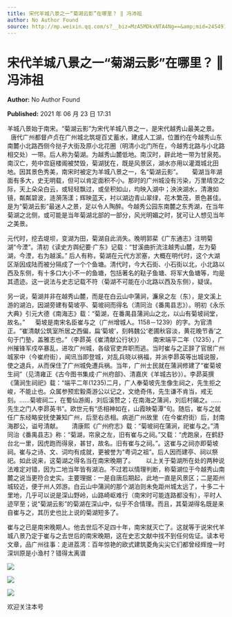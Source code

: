 ```yaml
---
title: 宋代羊城八景之一“菊湖云影”在哪里？ ‖ 冯沛祖
author: No Author Found
source: http://mp.weixin.qq.com/s?__biz=MzA5MDkxNTA4Ng==&amp;mid=2454911200&amp;idx=1&amp;sn=7e6fbadee041aa64c0017739c684f002&amp;chksm=87a23081b0d5b997fa9951db0797398c4fb0394c590750632cb8b76d660db5bb212d5e01764c#rd
---
```


# 宋代羊城八景之一“菊湖云影”在哪里？ ‖ 冯沛祖

**Author:** No Author Found

**Published:** 2021 年 06 月 23 日 17:31

羊城八景始于南宋。“菊湖云影”为宋代羊城八景之一，是宋代越秀山最美之景。      唐代广州都督卢贞在广州城北筑堤百丈蓄水，建成人工湖，位置约在今越秀山东南麓小北路西侧今挞子大街及原小北花圈（明清小北门所在，今越秀北路与小北路相交处）一带。后人称为菊湖。为越秀山麓低地。南汉时，辟此地一带为甘泉苑。南汉亡，苑中宫庭楼阁被焚毁，菊湖犹在，既是风景区，湖水亦用以灌溉城北田地。因其景色秀美，南宋时被定为羊城八景之一，名“菊湖云影”。      菊湖当年湖面有多大，史无明载，但可以肯定面积不小。那时的广州城没有污染，万里晴空之际，天上朵朵白云，或轻轻飘过，或垒积如山，均映入湖中；泱泱湖水，清澈如镜，粼粼碧波，涟漪荡漾；辉映蓝天，衬以湖边青山翠绿，花木繁茂，景色甚佳。是为“菊湖云影”最迷人之景，足以令人陶醉。今越秀公园东南麓之东秀湖，在当年菊湖之北侧，或可能是当年菊湖北部的一部分，风光明媚之时，犹可让人想见当年之美景。

元代时，挖去堤坝，变湖为田，菊湖自此消失。晚明郭棐《广东通志》注明菊湖“今湮”。清初《读史方舆纪要·广东》记载：“甘溪曲折流注越秀山麓，左为菊湖，今湮，右为越溪。” 后人有称，菊湖在元代方淤塞，大概在明代时，这个大湖区渐因成陆而被分隔成了一个个鱼塘。清代时，今大石街、小石街以北，小北路以西及东侧，有十多口大小不一的鱼塘，包括著名的鞑子鱼塘、将军大鱼塘等，均是其遗迹。这一说法与史志记载不符（菊湖不可能在小北路以西及东侧），疑误。

另一说，菊湖并非在越秀山麓，而是在白云山中蒲涧，濂泉之左（东），是文溪上游的湖泊，因湖旁建有菊坡亭、菊坡祠而得名（清同治《番禺县志》）。明初《永乐大典》引元大德《南海志》载：“菊湖，在番禺县蒲涧山之北，以山有菊坡祠堂，故名。”      菊坡是南宋名臣崔与之（广州增城人。1158－1239）的字。为官清正。“崔清献公筑室所居之西偏，扁‘菊坡’，刻韩魏公‘老圃秋容淡，黄花晚节香’之句于门塾，盖雅志也。”（李昴英《崔清献公行状》）      南宋端平二年（1235），广州摧锋军戍卒暴乱，进攻广州城，各级官吏弃职而逃。当时崔与之正辞了官居广州城家中（今崔府街），闻讯当即登城，对乱兵晓以祸福，并派李昴英等出城说服，使之退兵，从而保住了广州城免遭兵祸。当年，广州士民就在蒲涧修建了“崔菊坡生祠”（见清雍正《古今图书集成·广州府部》、清嘉庆《羊城古钞》）。李昴英撰《蒲涧生祠祀》载：“端平二年(1235)二月，广人奉菊坡先生像生祠之，先生拒之峻，不能止也。众属参预宏毅斋游公以记之，文绝奇伟，先生谦不肯当，戒无刻。……菊坡祠二，在蜀仙游阁，刘后溪赞之；在南海之蒲涧，刘后村碣之。……先生之门人李昴英书”。欧世元有“丞相神如在，山霞映菊潭”句。随后，崔与之就任广东经略安抚使兼知广州，后至右丞相。病逝广州故里（在今崔府街）后，封南海郡公，谥号清献。      清康熙《广州府志》载：“菊坡祠在蒲涧，祀崔与之。”清同治《番禺县志》称：“菊湖，帘泉之左，旧有崔与之祠。”又载：“虎跑泉，在鹤舒台北一里，因虎跑而得泉，甚甘，故名。旧有崔与之祠。”。这崔与之祠亦即菊坡祠。崔与之诗、文、词均有成就，更被誉为“粤词之祖”。后人因而建亭、祠以祭祀。如此说来，这菊湖之得名当在南宋晚期了。       以上关于菊湖所在处的两种说法难定对错，因为二地当年皆有湖泊。不过若以情理判断，称菊湖位于今越秀山南麓之说当更符合史实。主要理据：一是自唐后期起，此地一直是风景区；二是距州城较近，便于州人郊游。白云山中蒲涧的那个湖泊则未免距州城太远了，十多二十里地，几乎可以说是深山野岭，山路崎岖难行（南宋时可能连路都没有），平时人迹罕至；说“菊湖云影”的菊湖在深山中，似乎不合情理。而且，其菊湖得名既是来自崔与之，其历史也比上说的菊湖短多了。

崔与之已是南宋晚期人。他去世后不足四十年，南宋就灭亡了。这就等于说宋代羊城八景乃定于崔与之去世后的南宋晚期，这在史志文献中找不到任何佐证。读本号文章，品广州往事：走进荔湾：百年惊艳的欧式建筑菱角尖尖它们都曾经辉煌一时深圳原是小渔村？错得太离谱

![](https://mmbiz.qpic.cn/mmbiz_jpg/PJWG74pLsMYEZlXOnJI8pYMG8ztlgQ5IhGhmgf2KDn0pKfy2eTcjzCCsP05sSUYB32ibxU2ImO1Yq8dWqKic6CyA/640)

![](https://mmbiz.qpic.cn/mmbiz_jpg/PJWG74pLsMYEZlXOnJI8pYMG8ztlgQ5IfYPXib4Lh4Lh95LdkYREW2ocgTHibJAYqH4u42WwoRaMfOg4rNiaPAZtw/640)

![](https://mmbiz.qpic.cn/mmbiz_jpg/PJWG74pLsMYEZlXOnJI8pYMG8ztlgQ5IMHicDbWGhVyHEApXlSmTsAaCSaVjia1G3d3GepwHWSCJQMgt0McDiaiblA/640)

欢迎关注本号
